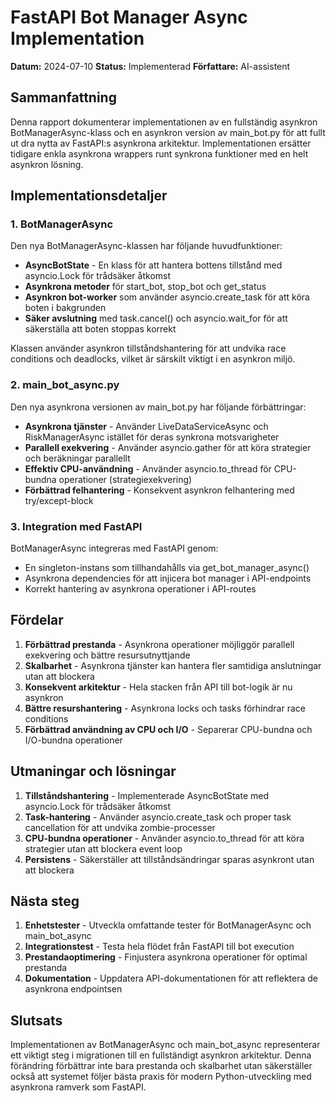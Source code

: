 # FastAPI Bot Manager Async Implementation

**Datum:** 2024-07-10
**Status:** Implementerad
**Författare:** AI-assistent

## Sammanfattning

Denna rapport dokumenterar implementationen av en fullständig asynkron BotManagerAsync-klass och en asynkron version av main_bot.py för att fullt ut dra nytta av FastAPI:s asynkrona arkitektur. Implementationen ersätter tidigare enkla asynkrona wrappers runt synkrona funktioner med en helt asynkron lösning.

## Implementationsdetaljer

### 1. BotManagerAsync

Den nya BotManagerAsync-klassen har följande huvudfunktioner:

- **AsyncBotState** - En klass för att hantera bottens tillstånd med asyncio.Lock för trådsäker åtkomst
- **Asynkrona metoder** för start_bot, stop_bot och get_status
- **Asynkron bot-worker** som använder asyncio.create_task för att köra boten i bakgrunden
- **Säker avslutning** med task.cancel() och asyncio.wait_for för att säkerställa att boten stoppas korrekt

Klassen använder asynkron tillståndshantering för att undvika race conditions och deadlocks, vilket är särskilt viktigt i en asynkron miljö.

### 2. main_bot_async.py

Den nya asynkrona versionen av main_bot.py har följande förbättringar:

- **Asynkrona tjänster** - Använder LiveDataServiceAsync och RiskManagerAsync istället för deras synkrona motsvarigheter
- **Parallell exekvering** - Använder asyncio.gather för att köra strategier och beräkningar parallellt
- **Effektiv CPU-användning** - Använder asyncio.to_thread för CPU-bundna operationer (strategiexekvering)
- **Förbättrad felhantering** - Konsekvent asynkron felhantering med try/except-block

### 3. Integration med FastAPI

BotManagerAsync integreras med FastAPI genom:

- En singleton-instans som tillhandahålls via get_bot_manager_async()
- Asynkrona dependencies för att injicera bot manager i API-endpoints
- Korrekt hantering av asynkrona operationer i API-routes

## Fördelar

1. **Förbättrad prestanda** - Asynkrona operationer möjliggör parallell exekvering och bättre resursutnyttjande
2. **Skalbarhet** - Asynkrona tjänster kan hantera fler samtidiga anslutningar utan att blockera
3. **Konsekvent arkitektur** - Hela stacken från API till bot-logik är nu asynkron
4. **Bättre resurshantering** - Asynkrona locks och tasks förhindrar race conditions
5. **Förbättrad användning av CPU och I/O** - Separerar CPU-bundna och I/O-bundna operationer

## Utmaningar och lösningar

1. **Tillståndshantering** - Implementerade AsyncBotState med asyncio.Lock för trådsäker åtkomst
2. **Task-hantering** - Använder asyncio.create_task och proper task cancellation för att undvika zombie-processer
3. **CPU-bundna operationer** - Använder asyncio.to_thread för att köra strategier utan att blockera event loop
4. **Persistens** - Säkerställer att tillståndsändringar sparas asynkront utan att blockera

## Nästa steg

1. **Enhetstester** - Utveckla omfattande tester för BotManagerAsync och main_bot_async
2. **Integrationstest** - Testa hela flödet från FastAPI till bot execution
3. **Prestandaoptimering** - Finjustera asynkrona operationer för optimal prestanda
4. **Dokumentation** - Uppdatera API-dokumentationen för att reflektera de asynkrona endpointsen

## Slutsats

Implementationen av BotManagerAsync och main_bot_async representerar ett viktigt steg i migrationen till en fullständigt asynkron arkitektur. Denna förändring förbättrar inte bara prestanda och skalbarhet utan säkerställer också att systemet följer bästa praxis för modern Python-utveckling med asynkrona ramverk som FastAPI. 